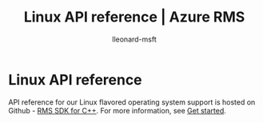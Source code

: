 ﻿---
# required metadata

title: Linux API reference | Azure RMS
description: API reference for our Linux flavored operating system support is hosted on Github.
keywords:
author: lleonard-msft
ms.author: alleonar
manager: mbaldwin
ms.date: 02/23/2017
ms.topic: conceptual
ms.service: information-protection
ms.assetid: 2BD4F55D-BA88-4516-86FB-E2E6535D1690
# optional metadata

#ROBOTS:
audience: developer
#ms.devlang:
ms.reviewer: shubhamp
ms.suite: ems
#ms.tgt_pltfrm:
#ms.custom:

---

# Linux API reference

API reference for our Linux flavored operating system support is hosted on Github - [RMS SDK for C++](https://azuread.github.io/rms-sdk-for-cpp/annotated.html). For more information, see [Get started](get-started.md).
